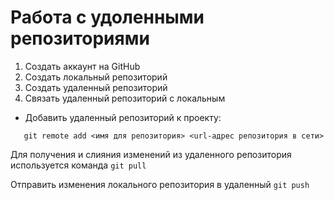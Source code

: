# Работа с удоленными репозиториями
1. Создать аккаунт на GitHub
2. Создать локальный репозиторий
3. Создать удаленный репозиторий
4. Связать удаленный репозиторий с локальным

 * Добавить удаленный репозиторий к проекту:
```
   git remote add <имя для репозитория> <url-адрес репозитория в сети>
```
Для получения и слияния изменений из удаленного репозитория используется команда `git pull`

Отправить изменения локального репозитория в удаленный `git push`
